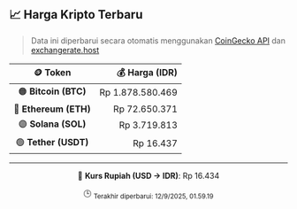 

<!-- HARGA_KRIPTO -->
## 📈 Harga Kripto Terbaru

> Data ini diperbarui secara otomatis menggunakan [CoinGecko API](https://www.coingecko.com/) dan [exchangerate.host](https://exchangerate.host/)

<div align="center">

| 🪙 Token | 💰 Harga (IDR) |
|:------:|---------------:|
| 🟠 **Bitcoin (BTC)**   | Rp 1.878.580.469 |
| 🔵 **Ethereum (ETH)**  | Rp 72.650.371 |
| 🟣 **Solana (SOL)**    | Rp 3.719.813 |
| 🟢 **Tether (USDT)**   | Rp 16.437 |

---

💱 **Kurs Rupiah (USD → IDR)**: Rp 16.434

🕒 <sub>Terakhir diperbarui: 12/9/2025, 01.59.19</sub>

</div>
<!-- /HARGA_KRIPTO -->